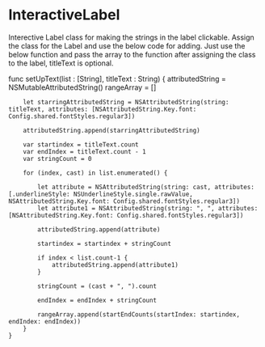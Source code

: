 # InteractiveLabel


Interective Label class for making the strings in the label clickable. Assign the class for the Label and use the below code for adding. Just use the below function and pass the array to the function after assigning the class to the label, titleText is optional. 


func setUpText(list : [String], titleText : String) {
        attributedString = NSMutableAttributedString()
        rangeArray = []
        
        let starringAttributedString = NSAttributedString(string: titleText, attributes: [NSAttributedString.Key.font: Config.shared.fontStyles.regular3])
        
        attributedString.append(starringAttributedString)
        
        var startindex = titleText.count
        var endIndex = titleText.count - 1
        var stringCount = 0
        
        for (index, cast) in list.enumerated() {
            
            let attribute = NSAttributedString(string: cast, attributes: [.underlineStyle: NSUnderlineStyle.single.rawValue, NSAttributedString.Key.font: Config.shared.fontStyles.regular3])
            let attribute1 = NSAttributedString(string: ", ", attributes: [NSAttributedString.Key.font: Config.shared.fontStyles.regular3])
            
            attributedString.append(attribute)
            
            startindex = startindex + stringCount
            
            if index < list.count-1 {
                attributedString.append(attribute1)
            }
            
            stringCount = (cast + ", ").count

            endIndex = endIndex + stringCount
            
            rangeArray.append(startEndCounts(startIndex: startindex, endIndex: endIndex))
        }
    }
